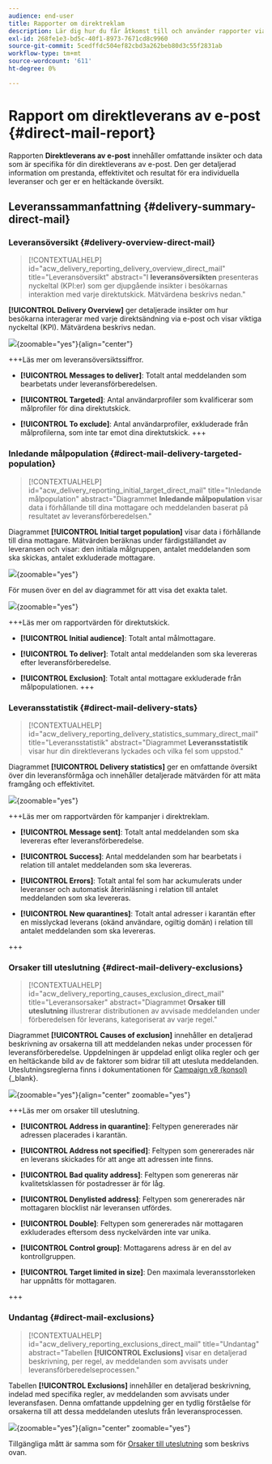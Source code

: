 ```yaml
---
audience: end-user
title: Rapporter om direktreklam
description: Lär dig hur du får åtkomst till och använder rapporter via direktreklam
exl-id: 268fe1e3-bd5c-40f1-8973-7671cd8c9960
source-git-commit: 5cedffdc504ef82cbd3a262beb80d3c55f2831ab
workflow-type: tm+mt
source-wordcount: '611'
ht-degree: 0%

---
```


# Rapport om direktleverans av e-post {#direct-mail-report}

Rapporten **Direktleverans av e-post** innehåller omfattande insikter och data som är specifika för din direktleverans av e-post. Den ger detaljerad information om prestanda, effektivitet och resultat för era individuella leveranser och ger er en heltäckande översikt.

## Leveranssammanfattning {#delivery-summary-direct-mail}

### Leveransöversikt {#delivery-overview-direct-mail}

>[!CONTEXTUALHELP]
>id="acw_delivery_reporting_delivery_overview_direct_mail"
>title="Leveransöversikt"
>abstract="I **leveransöversikten** presenteras nyckeltal (KPI:er) som ger djupgående insikter i besökarnas interaktion med varje direktutskick. Mätvärdena beskrivs nedan."

**[!UICONTROL Delivery Overview]** ger detaljerade insikter om hur besökarna interagerar med varje direktsändning via e-post och visar viktiga nyckeltal (KPI).  Mätvärdena beskrivs nedan.

![](assets/direct-overview.png){zoomable="yes"}{align="center"}

+++Läs mer om leveransöversiktssiffror.

* **[!UICONTROL Messages to deliver]**: Totalt antal meddelanden som bearbetats under leveransförberedelsen.

* **[!UICONTROL Targeted]**: Antal användarprofiler som kvalificerar som målprofiler för dina direktutskick.

* **[!UICONTROL To exclude]**: Antal användarprofiler, exkluderade från målprofilerna, som inte tar emot dina direktutskick.
+++

### Inledande målpopulation {#direct-mail-delivery-targeted-population}

>[!CONTEXTUALHELP]
>id="acw_delivery_reporting_initial_target_direct_mail"
>title="Inledande målpopulation"
>abstract="Diagrammet **Inledande målpopulation** visar data i förhållande till dina mottagare och meddelanden baserat på resultatet av leveransförberedelsen."

Diagrammet **[!UICONTROL Initial target population]** visar data i förhållande till dina mottagare. Mätvärden beräknas under färdigställandet av leveransen och visar: den initiala målgruppen, antalet meddelanden som ska skickas, antalet exkluderade mottagare.

![](assets/direct-mail-delivery-targeted-population.png){zoomable="yes"}

För musen över en del av diagrammet för att visa det exakta talet.

![](assets/direct-mail-delivery-targeted-population_2.png){zoomable="yes"}

+++Läs mer om rapportvärden för direktutskick.

* **[!UICONTROL Initial audience]**: Totalt antal målmottagare.

* **[!UICONTROL To deliver]**: Totalt antal meddelanden som ska levereras efter leveransförberedelse.

* **[!UICONTROL Exclusion]**: Totalt antal mottagare exkluderade från målpopulationen.
+++

### Leveransstatistik {#direct-mail-delivery-stats}

>[!CONTEXTUALHELP]
>id="acw_delivery_reporting_delivery_statistics_summary_direct_mail"
>title="Leveransstatistik"
>abstract="Diagrammet **Leveransstatistik** visar hur din direktleverans lyckades och vilka fel som uppstod."

Diagrammet **[!UICONTROL Delivery statistics]** ger en omfattande översikt över din leveransförmåga och innehåller detaljerade mätvärden för att mäta framgång och effektivitet.

![](assets/direct-mail-delivery-stats.png){zoomable="yes"}

+++Läs mer om rapportvärden för kampanjer i direktreklam.

* **[!UICONTROL Message sent]**: Totalt antal meddelanden som ska levereras efter leveransförberedelse.

* **[!UICONTROL Success]**: Antal meddelanden som har bearbetats i relation till antalet meddelanden som ska levereras.

* **[!UICONTROL Errors]**: Totalt antal fel som har ackumulerats under leveranser och automatisk återinläsning i relation till antalet meddelanden som ska levereras.

* **[!UICONTROL New quarantines]**: Totalt antal adresser i karantän efter en misslyckad leverans (okänd användare, ogiltig domän) i relation till antalet meddelanden som ska levereras.

+++

### Orsaker till uteslutning {#direct-mail-delivery-exclusions}

>[!CONTEXTUALHELP]
>id="acw_delivery_reporting_causes_exclusion_direct_mail"
>title="Leveransorsaker"
>abstract="Diagrammet **Orsaker till uteslutning** illustrerar distributionen av avvisade meddelanden under förberedelsen för leverans, kategoriserat av varje regel."

Diagrammet **[!UICONTROL Causes of exclusion]** innehåller en detaljerad beskrivning av orsakerna till att meddelanden nekas under processen för leveransförberedelse. Uppdelningen är uppdelad enligt olika regler och ger en heltäckande bild av de faktorer som bidrar till att utesluta meddelanden. Uteslutningsreglerna finns i dokumentationen för [Campaign v8 (konsol)](https://experienceleague.adobe.com/docs/campaign/campaign-v8/send/failures/delivery-failures.html#email-error-types){_blank}.

![](assets/direct-mail-delivery-exclusions.png){zoomable="yes"}{align="center" zoomable="yes"}

+++Läs mer om orsaker till uteslutning.

* **[!UICONTROL Address in quarantine]**: Feltypen genererades när adressen placerades i karantän.

* **[!UICONTROL Address not specified]**: Feltypen som genererades när en leverans skickades för att ange att adressen inte finns.

* **[!UICONTROL Bad quality address]**: Feltypen som genereras när kvalitetsklassen för postadresser är för låg.

* **[!UICONTROL Denylisted address]**: Feltypen som genererades när mottagaren blocklist när leveransen utfördes.

* **[!UICONTROL Double]**: Feltypen som genererades när mottagaren exkluderades eftersom dess nyckelvärden inte var unika.

* **[!UICONTROL Control group]**: Mottagarens adress är en del av kontrollgruppen.

* **[!UICONTROL Target limited in size]**: Den maximala leveransstorleken har uppnåtts för mottagaren.

+++

### Undantag {#direct-mail-exclusions}

>[!CONTEXTUALHELP]
>id="acw_delivery_reporting_exclusions_direct_mail"
>title="Undantag"
>abstract="Tabellen **[!UICONTROL Exclusions]** visar en detaljerad beskrivning, per regel, av meddelanden som avvisats under leveransförberedelseprocessen."

Tabellen **[!UICONTROL Exclusions]** innehåller en detaljerad beskrivning, indelad med specifika regler, av meddelanden som avvisats under leveransfasen. Denna omfattande uppdelning ger en tydlig förståelse för orsakerna till att dessa meddelanden utesluts från leveransprocessen.

![](assets/direct-mail-exclusions.png){zoomable="yes"}{align="center" zoomable="yes"}

Tillgängliga mått är samma som för [Orsaker till uteslutning](#direct-mail-delivery-exclusions) som beskrivs ovan.
